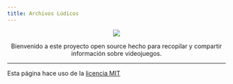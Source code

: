 ```yaml
---
title: Archivos Lúdicos
---
```


<div style="text-align: center">
<img src ="https://gitlab.com/JamepDev/archivosludicos/-/raw/master/content/index.png">

Bienvenido a este proyecto open source hecho para recopilar y compartir información sobre videojuegos.

</div>

***
Esta página hace uso de la [licencia MIT](https://gitlab.com/JamepDev/archivosludicos/-/blob/master/LICENSE)
